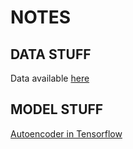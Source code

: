 # NOTES

## DATA STUFF
Data available [here](https://downloads.khinsider.com/game-soundtracks/album/legend-of-zelda-the-a-link-to-the-past-snes)

## MODEL STUFF

[Autoencoder in Tensorflow](https://www.tensorflow.org/tutorials/generative/autoencoder)